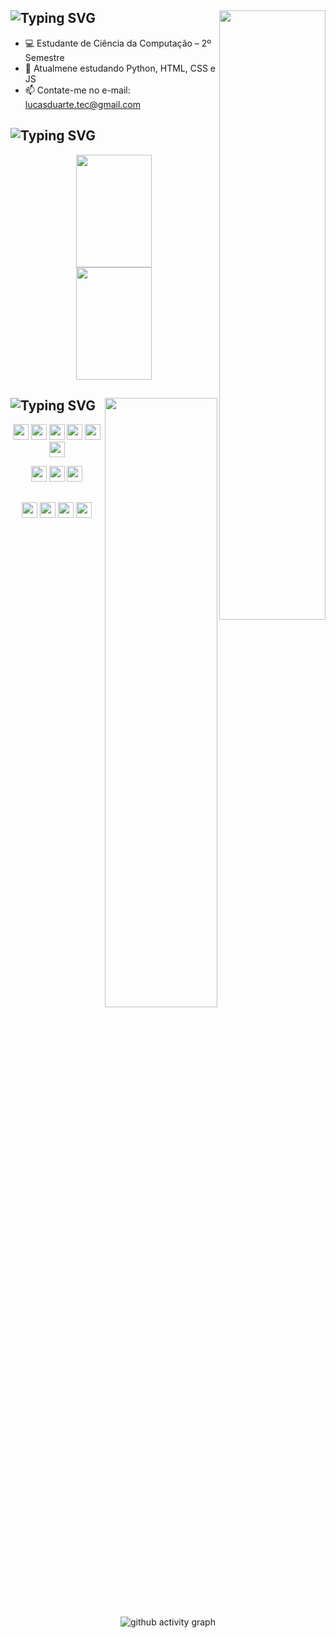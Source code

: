 <div align="left">
  
## ![Typing SVG](https://readme-typing-svg.demolab.com?font=Arial&weight=900&size=30&pause=2000&color=5499EB&vCenter=true&random=false&width=435&height=35&lines=Ol%C3%A1!+Eu+sou+Lucas+Duarte+%F0%9F%91%8B) <img src="https://user-images.githubusercontent.com/74038190/219923809-b86dc415-a0c2-4a38-bc88-ad6cf06395a8.gif" width="170px" height="50%" align="right" target="_blank">

  - 💻 Estudante de Ciência da Computação – 2º Semestre
  - 📖 Atualmene estudando Python, HTML, CSS e JS
  - 📫 Contate-me no e-mail: lucasduarte.tec@gmail.com

</div>
  
## ![Typing SVG](https://readme-typing-svg.demolab.com?font=Arial&weight=900&size=30&pause=2000&color=5499EB&vCenter=true&random=false&width=435&height=30&lines=Meu+Status)

<div align="center">
  <img src="https://github-readme-stats.vercel.app/api?username=duarte-tec&show_icons=true&theme=github_dark&hide_border=true&count_private=true" target="_blank" width="49%" height="180px">
  <img src="https://github-readme-stats.vercel.app/api/top-langs/?username=duarte-tec&size_weight=0.5&count_weight=1.0&layout=compact&theme=github_dark&hide_border=true&count_private=true" target="_blank" width="49%" height="180px">
</div>

## ![Typing SVG](https://readme-typing-svg.demolab.com?font=Arial&weight=900&size=30&pause=2000&color=5499EB&vCenter=true&random=false&width=435&height=30&lines=Ferramentas+e+Linguagens)<img src="https://user-images.githubusercontent.com/74038190/216655813-c9147cb2-cfee-4955-b591-52cac08f1f60.gif" width="180" height="50%" align="right" target="_blank">

<div align="center">
    <p>
      <img height="25px" src="https://img.shields.io/badge/python-5499EB?style=for-the-badge&logo=python&logoColor=white" target="_blank">
      <img height="25px" src="https://img.shields.io/badge/html5-5499EB?style=for-the-badge&logo=html5&logoColor=white" target="_blank">
      <img height="25px" src="https://img.shields.io/badge/css3-5499EB?style=for-the-badge&logo=css3&logoColor=white" target="_blank">
      <img height="25px" src="https://img.shields.io/badge/javascript-5499EB?style=for-the-badge&logo=javascript&logoColor=white" target="_blank">
      <img height="25px" src="https://img.shields.io/badge/GitHub-5499EB?style=for-the-badge&logo=github&logoColor=white" target="_blank">
      <img height="25px" src="https://img.shields.io/badge/GIT-5499EB?style=for-the-badge&logo=git&logoColor=white" target="_blank">
    </p> 
    <p>
      <img height="25px" src="https://img.shields.io/badge/VS_Code-5499EB?style=for-the-badge&logo=visual%20studio%20code&logoColor=white" target="_blank">
      <img height="25px" src="https://img.shields.io/badge/Windows-5499EB?style=for-the-badge&logo=windows&logoColor=white" target="_blank">
      <img height="25px" src="https://img.shields.io/badge/Linux-5499EB?style=for-the-badge&logo=linux&logoColor=white" target="_blank">
    </p>
</div>

##
<div align="center">
  <a href="mailto:lucasduarte.tec@gmail.com" target="_blank"><img height="25px" src="https://img.shields.io/badge/-Gmail-5499EB?style=for-the-badge&logo=gmail&logoColor=white" target="_blank"></a>
  <a href="https://twitter.com/SAMSEPlOL" target="_blank"><img height="25px" src="https://img.shields.io/badge/Twitter-5499EB?style=for-the-badge&logo=twitter&logoColor=white" target="_blank"></a>
  <a href="https://discord.com/users/302771366124584960" target="_blank"><img height="25px" src="https://img.shields.io/badge/Discord-5499EB?style=for-the-badge&logo=discord&logoColor=white" target="_blank"></a>
  <a href="https://www.linkedin.com/in/lucasduartetec/" target="_blank"><img height="25px" src="https://img.shields.io/badge/LinkedIn-5499EB?style=for-the-badge&logo=linkedin&logoColor=white" target="_blank"></a>
  </p>

![github activity graph](https://github-readme-activity-graph.vercel.app/graph?username=duarte-tec&theme=react-dark&hide_border=true&color=5499EB&title_color=5499EB&line=5499EB&point=5499EB&)

</div>
